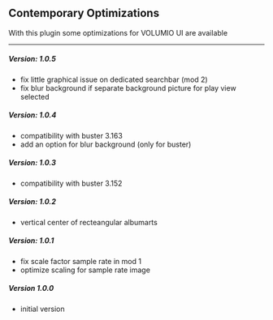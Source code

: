 ## Contemporary Optimizations
With this plugin some optimizations for VOLUMIO UI are available

-----
##### Version: 1.0.5

* fix little graphical issue on dedicated searchbar (mod 2)
* fix blur background if separate background picture for play view selected

##### Version: 1.0.4

* compatibility with buster 3.163
* add an option for blur background (only for buster)

##### Version: 1.0.3

* compatibility with buster 3.152

##### Version: 1.0.2

* vertical center of recteangular albumarts

##### Version: 1.0.1

* fix scale factor sample rate in mod 1
* optimize scaling for sample rate image

##### Version 1.0.0

* initial version